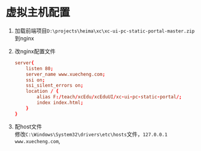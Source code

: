 # 虚拟主机配置
1. 加载前端项目`D:\projects\heima\xc\xc-ui-pc-static-portal-master.zip`到nginx 

2. 改nginx配置文件   
    ```conf
    server{
        listen 80;
        server_name www.xuecheng.com;
        ssi on;
        ssi_silent_errors on;
        location / {
            alias F:/teach/xcEdu/xcEduUI/xc‐ui‐pc‐static‐portal/;
            index index.html;
        }
    }
    ```
3. 配host文件      
    修改`C:\Windows\System32\drivers\etc\hosts`文件，`127.0.0.1 www.xuecheng.com`,
    